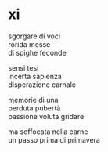 # xi

sgorgare di voci  
rorida messe  
di spighe feconde

sensi tesi  
incerta sapienza  
disperazione carnale

memorie di una  
perduta pubertà  
passione voluta gridare

ma soffocata nella carne  
un passo prima di primavera
